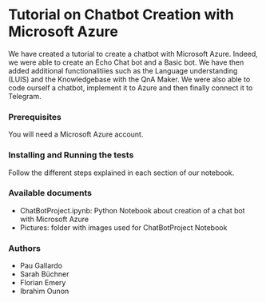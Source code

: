 # Tutorial on Chatbot Creation with Microsoft Azure 

We have created a tutorial to create a chatbot with Microsoft Azure. Indeed, we were able to create an Echo Chat bot and a Basic bot. We have then added additional functionalitiies such as the Language understanding (LUIS) and the Knowledgebase with the QnA Maker. We were also able to code ourself a chatbot, implement it to Azure and then finally connect it to Telegram. 

### Prerequisites

You will need a Microsoft Azure account. 

### Installing and Running the tests

Follow the different steps explained in each section of our notebook.


### Available documents

- ChatBotProject.ipynb: Python Notebook about creation of a chat bot with Microsoft Azure
- Pictures: folder with images used for ChatBotProject Notebook

### Authors

- Pau Gallardo
- Sarah Büchner
- Florian Emery
- Ibrahim Ounon
